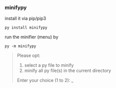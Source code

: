 ### minifypy
install it via pip/pip3
```
py install minifypy
```
run the minifier (menu) by
```
py -m minifypy
```
>Please opt:
>1. select a py file to minify
>2. minify all py file(s) in the current directory
>
>Enter your choice (1 to 2): _
